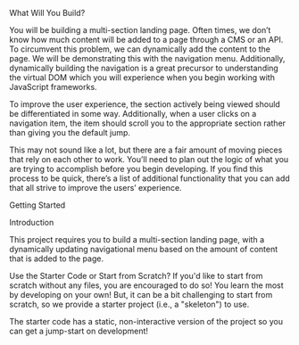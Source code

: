 What Will You Build?

You will be building a multi-section landing page. Often times, we don’t know how much content will be added to a page through a CMS or an API. To circumvent this problem, we can dynamically add the content to the page. We will be demonstrating this with the navigation menu. Additionally, dynamically building the navigation is a great precursor to understanding the virtual DOM which you will experience when you begin working with JavaScript frameworks.

To improve the user experience, the section actively being viewed should be differentiated in some way. Additionally, when a user clicks on a navigation item, the item should scroll you to the appropriate section rather than giving you the default jump.

This may not sound like a lot, but there are a fair amount of moving pieces that rely on each other to work. You’ll need to plan out the logic of what you are trying to accomplish before you begin developing. If you find this process to be quick, there’s a list of additional functionality that you can add that all strive to improve the users’ experience.

Getting Started

Introduction

This project requires you to build a multi-section landing page, with a dynamically updating navigational menu based on the amount of content that is added to the page.

Use the Starter Code or Start from Scratch?
If you'd like to start from scratch without any files, you are encouraged to do so! You learn the most by developing on your own! But, it can be a bit challenging to start from scratch, so we provide a starter project (i.e., a "skeleton") to use.

The starter code has a static, non-interactive version of the project so you can get a jump-start on development!

